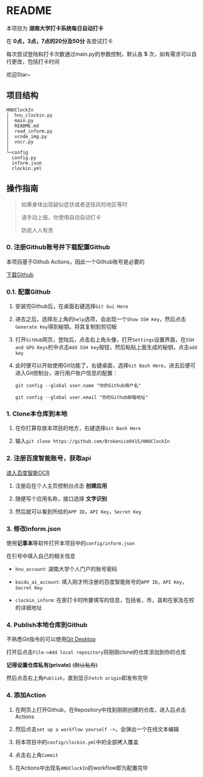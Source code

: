 # README

本项目为 **湖南大学打卡系统每日自动打卡**

在 **0点，3点，7点的20分及50分** 各尝试打卡

每次尝试登陆和打卡次数通过main.py的参数控制，默认各 **5** 次，如有需求可以自行更改，包括打卡时间

欢迎Star~

## 项目结构

```shell
HNUClockIn
│  hnu_clockin.py
│  main.py
│  README.md
│  read_inform.py
│  vcode_img.py
│  vocr.py
│
└─config
  config.py
  inform.json
  clockin.yml
```

## 操作指南

> 如果身体出现疑似症状或者途径风险地区等时
>
> 请手动上报，勿使用自动自动打卡
>
> 防疫人人有责

### 0. 注册Github账号并下载配置Github

本项目基于Github Actions，因此一个Github账号是必要的

[下载Github](https://gitforwindows.org/)

### 0.1. 配置Github

1. 安装完Github后，在桌面右键选择`Git Gui Here`

2. 进去之后，选择左上角的`help`选项，会出现一个`Show SSH Key`，然后点击`Generate Key`得到秘钥。将其复制到剪切板

3. 打开`GitHub`网页，登陆后，点击右上角头像，打开`Settings`设置界面，在`SSH and GPG Keys`栏中点击`Add SSH key`按钮，然后粘贴上面生成的秘钥，点击`add key`

4. 此时便可以开始使用Git功能了，右键桌面，选择`Git Bash Here`，进去后便可进入Git控制台，进行用户账户信息的配置：

   `git config --global user.name "你的Github用户名"`

   `git config --global user.email "你的Github邮箱地址"`

### 1. Clone本仓库到本地

1. 在你打算存放本项目的地方，右键选择`Git Bash Here`

2. 输入`git clone https://github.com/Brokenice0415/HNUClockIn`

### 2. 注册百度智能账号，获取api

[进入百度智能OCR](https://console.bce.baidu.com/ai/#/ai/ocr/overview/index)

1. 注册后在个人主页控制台点击 **创建应用** 

2. 随便写个应用名称，接口选择 **文字识别**

3. 然后就可以看到所给的`APP ID`，`API Key`，`Secret Key`

### 3. 修改inform.json

使用**记事本**等软件打开本项目中的`config/inform.json`

在引号中填入自己的相关信息

- `hnu_account`: 湖南大学个人门户的账号密码

- `baidu_ai_account`: 填入刚才所注册的百度智能账号的`APP ID`，`API Key`，`Secret Key`
- `clockin_inform`: 在家打卡时所要填写的信息，包括省，市，县和在家及在校的详细地址

### 4. Publish本地仓库到Github

不熟悉Git指令的可以使用[Git Desktop](https://desktop.github.com/)

打开后点击`File->Add local repository`将刚刚clone的仓库添加到你的仓库

**记得设置仓库私有(private)** ~~(默认私有)~~

然后点击右上角`Publish`，直到显示`Fetch origin`即发布完毕

### 4. 添加Action

1. 在网页上打开Github，在Repository中找到刚刚创建的仓库，进入后点击Actions

2. 然后点击`set up a workflow yourself ->`，会弹出一个在线文本编辑
3. 将本项目中的`config/clockin.yml`中的全部拷入覆盖
4. 点击右上角`Commit`
5. 在Actions中出现名`HNUClockIn`的workflow即为配置完毕